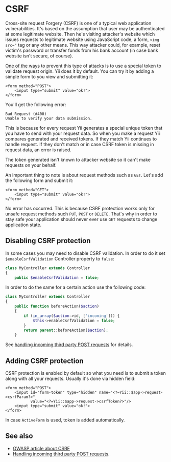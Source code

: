 CSRF
====

Cross-site request Forgery (CSRF) is one of a typical web application vulnerabilities. It's based on the assumption that
user may be authenticated at some legitimate website. Then he's visiting attacker's website which issues requests to
legitimate website using JavaScript code, a form, `<img src="` tag or any other means. This way attacker could, for
example, reset victim's password or transfer funds from his bank account (in case bank website isn't secure, of course).

[One of the ways](https://www.owasp.org/index.php/Cross-Site_Request_Forgery_%28CSRF%29_Prevention_Cheat_Sheet)
to prevent this type of attacks is to use a special token to validate request origin. Yii does it by default.
You can try it by adding a simple form to you view and submitting it:

```
<form method="POST">
    <input type="submit" value="ok!">
</form>
```

You'll get the following error:

```
Bad Request (#400)
Unable to verify your data submission. 
```

This is because for every request Yii generates a special unique token that you have to send with your request data.
So when you make a request Yii compares generated and received tokens. If they match Yii continues to handle request.
If they don't match or in case CSRF token is missing in request data, an error is raised.

The token generated isn't known to attacker website so it can't make requests on your behalf.

An important thing to note is about request methods such as `GET`. Let's add the following form and submit it:

```
<form method="GET">
    <input type="submit" value="ok!">
</form>
```

No error has occurred. This is because CSRF protection works only for unsafe request methods such `PUT`, `POST` or
`DELETE`. That's why in order to stay safe your application should never ever use `GET` requests to change application
state.

## Disabling CSRF protection

In some cases you may need to disable CSRF validation. In order to do it set `$enableCsrfValidation` Controller property
to `false`:

```php
class MyController extends Controller
{
    public $enableCsrfValidation = false;
```

In order to do the same for a certain action use the following code:

```php
class MyController extends Controller
{
    public function beforeAction($action)
    {
        if (in_array($action->id, ['incoming'])) {
            $this->enableCsrfValidation = false;
        }
        return parent::beforeAction($action);
    }
```

See [handling incoming third party POST requests](incoming-post.md) for details.

## Adding CSRF protection

CSRF protection is enabled by default so what you need is to submit a token along with all your requests. Usually it's
done via hidden field:

```
<form method="POST">
    <input id="form-token" type="hidden" name="<?=Yii::$app->request->csrfParam?>"
           value="<?=Yii::$app->request->csrfToken?>"/>
    <input type="submit" value="ok!">
</form>
```

In case `ActiveForm` is used, token is added automatically.

## See also

- [OWASP article about CSRF](https://www.owasp.org/index.php/Cross-Site_Request_Forgery_%28CSRF%29_Prevention_Cheat_Sheet)
- [Handling incoming third party POST requests](incoming-post.md).
